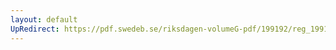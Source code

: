 ```yaml
---
layout: default
UpRedirect: https://pdf.swedeb.se/riksdagen-volumeG-pdf/199192/reg_199192/reg_199192_0858.pdf
---
```

